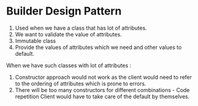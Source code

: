 # Builder Design Pattern
1. Used when we have a class that has lot of attributes.
2. We want to validate the value of attributes.
3. Immutable class
4. Provide the values of attributes which we need and other values to default.

When we have such classes with lot of attributes :
1. Constructor approach would not work as the client would need to refer to the
ordering of attributes which is prone to errors.
2. There will be too many constructors for different combinations - Code repetition
Client would have to take care of the default by themselves.

